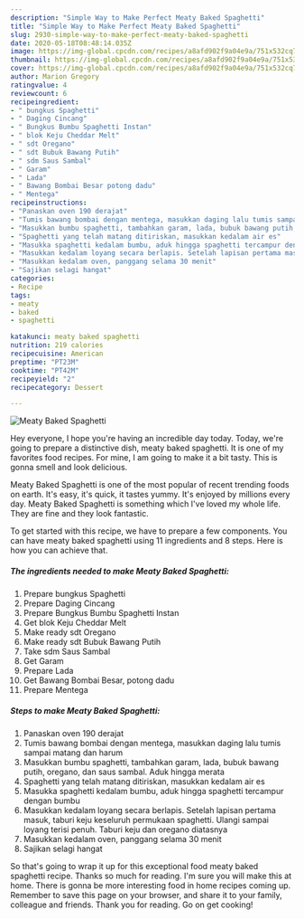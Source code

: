 ```yaml
---
description: "Simple Way to Make Perfect Meaty Baked Spaghetti"
title: "Simple Way to Make Perfect Meaty Baked Spaghetti"
slug: 2930-simple-way-to-make-perfect-meaty-baked-spaghetti
date: 2020-05-18T08:48:14.035Z
image: https://img-global.cpcdn.com/recipes/a8afd902f9a04e9a/751x532cq70/meaty-baked-spaghetti-recipe-main-photo.jpg
thumbnail: https://img-global.cpcdn.com/recipes/a8afd902f9a04e9a/751x532cq70/meaty-baked-spaghetti-recipe-main-photo.jpg
cover: https://img-global.cpcdn.com/recipes/a8afd902f9a04e9a/751x532cq70/meaty-baked-spaghetti-recipe-main-photo.jpg
author: Marion Gregory
ratingvalue: 4
reviewcount: 6
recipeingredient:
- " bungkus Spaghetti"
- " Daging Cincang"
- " Bungkus Bumbu Spaghetti Instan"
- " blok Keju Cheddar Melt"
- " sdt Oregano"
- " sdt Bubuk Bawang Putih"
- " sdm Saus Sambal"
- " Garam"
- " Lada"
- " Bawang Bombai Besar potong dadu"
- " Mentega"
recipeinstructions:
- "Panaskan oven 190 derajat"
- "Tumis bawang bombai dengan mentega, masukkan daging lalu tumis sampai matang dan harum"
- "Masukkan bumbu spaghetti, tambahkan garam, lada, bubuk bawang putih, oregano, dan saus sambal. Aduk hingga merata"
- "Spaghetti yang telah matang ditiriskan, masukkan kedalam air es"
- "Masukka spaghetti kedalam bumbu, aduk hingga spaghetti tercampur dengan bumbu"
- "Masukkan kedalam loyang secara berlapis. Setelah lapisan pertama masuk, taburi keju keseluruh permukaan spaghetti. Ulangi sampai loyang terisi penuh. Taburi keju dan oregano diatasnya"
- "Masukkan kedalam oven, panggang selama 30 menit"
- "Sajikan selagi hangat"
categories:
- Recipe
tags:
- meaty
- baked
- spaghetti

katakunci: meaty baked spaghetti 
nutrition: 219 calories
recipecuisine: American
preptime: "PT23M"
cooktime: "PT42M"
recipeyield: "2"
recipecategory: Dessert

---
```



![Meaty Baked Spaghetti](https://img-global.cpcdn.com/recipes/a8afd902f9a04e9a/751x532cq70/meaty-baked-spaghetti-recipe-main-photo.jpg)

Hey everyone, I hope you're having an incredible day today. Today, we're going to prepare a distinctive dish, meaty baked spaghetti. It is one of my favorites food recipes. For mine, I am going to make it a bit tasty. This is gonna smell and look delicious.

Meaty Baked Spaghetti is one of the most popular of recent trending foods on earth. It's easy, it's quick, it tastes yummy. It's enjoyed by millions every day. Meaty Baked Spaghetti is something which I've loved my whole life. They are fine and they look fantastic.




To get started with this recipe, we have to prepare a few components. You can have meaty baked spaghetti using 11 ingredients and 8 steps. Here is how you can achieve that.

<!--inarticleads1-->

##### The ingredients needed to make Meaty Baked Spaghetti:

1. Prepare  bungkus Spaghetti
1. Prepare  Daging Cincang
1. Prepare  Bungkus Bumbu Spaghetti Instan
1. Get  blok Keju Cheddar Melt
1. Make ready  sdt Oregano
1. Make ready  sdt Bubuk Bawang Putih
1. Take  sdm Saus Sambal
1. Get  Garam
1. Prepare  Lada
1. Get  Bawang Bombai Besar, potong dadu
1. Prepare  Mentega




<!--inarticleads2-->

##### Steps to make Meaty Baked Spaghetti:

1. Panaskan oven 190 derajat
1. Tumis bawang bombai dengan mentega, masukkan daging lalu tumis sampai matang dan harum
1. Masukkan bumbu spaghetti, tambahkan garam, lada, bubuk bawang putih, oregano, dan saus sambal. Aduk hingga merata
1. Spaghetti yang telah matang ditiriskan, masukkan kedalam air es
1. Masukka spaghetti kedalam bumbu, aduk hingga spaghetti tercampur dengan bumbu
1. Masukkan kedalam loyang secara berlapis. Setelah lapisan pertama masuk, taburi keju keseluruh permukaan spaghetti. Ulangi sampai loyang terisi penuh. Taburi keju dan oregano diatasnya
1. Masukkan kedalam oven, panggang selama 30 menit
1. Sajikan selagi hangat




So that's going to wrap it up for this exceptional food meaty baked spaghetti recipe. Thanks so much for reading. I'm sure you will make this at home. There is gonna be more interesting food in home recipes coming up. Remember to save this page on your browser, and share it to your family, colleague and friends. Thank you for reading. Go on get cooking!
